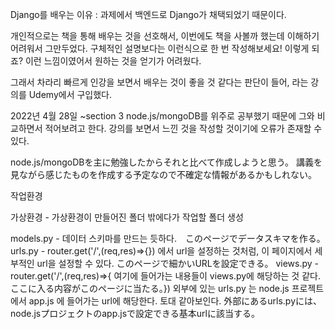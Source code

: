Django를 배우는 이유 : 과제에서 백엔드로 Django가 채택되었기 때문이다.

개인적으로는 책을 통해 배우는 것을 선호해서, 이번에도 책을 사볼까 했는데 이해하기 어려워서 그만두었다.
구체적인 설명보다는 이런식으로 한 번 작성해보세요! 이렇게 되죠? 이런 느낌이였어서 원하는 것을 얻기가 어려웠다.

그래서 차라리 빠르게 인강을 보면서 배우는 것이 좋을 것 같다는 판단이 들어, 
<Build REST APIs with Django REST Framework and Python> 라는 강의를 Udemy에서 구입했다.

2022년 4월 28일 ~section 3
node.js/mongoDB를 위주로 공부했기 때문에 그와 비교하면서 적어보려고 한다.
강의를 보면서 느낀 것을 작성할 것이기에 오류가 존재할 수 있다. 

node.js/mongoDBを主に勉強したからそれと比べて作成しようと思う。
講義を見ながら感じたものを作成する予定なので不確定な情報があるかもしれない。

작업환경

가상환경 - 가상환경이 만들어진 폴더 밖에다가 작업할 폴더 생성

models.py - 데이터 스키마를 만드는 듯하다.　このページでデータスキマを作る。
urls.py - router.get('/',(req,res)=>{}) 에서 url을 설정하는 것처럼, 이 페이지에서 세부적인 url을 설정할 수 있다.
このページで細かいURLを設定できる。
views.py - router.get('/',(req,res)=>{ 여기에 들어가는 내용들이 views.py에 해당하는 것 같다.　ここに入る内容がこのページに当たる。})
외부에 있는 urls.py 는 node.js 프로젝트에서 app.js 에 들어가는 url에 해당한다. 토대 같아보인다. 
外部にあるurls.pyには、node.jsプロジェクトのapp.jsで設定できる基本urlに該当する。




